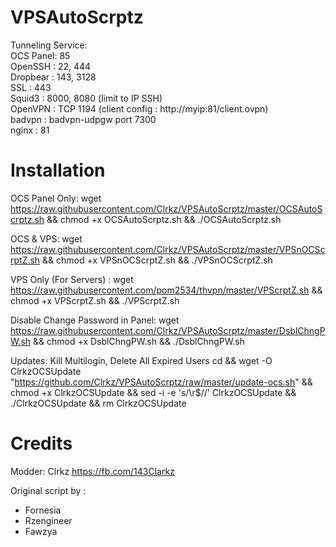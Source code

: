 # VPSAutoScrptz
Tunneling Service:  
OCS Panel: 85   
OpenSSH : 22, 444   
Dropbear : 143, 3128    
SSL : 443     
Squid3 : 8000, 8080 (limit to IP SSH)     
OpenVPN : TCP 1194 (client config : http://myip:81/client.ovpn)    
badvpn : badvpn-udpgw port 7300    
nginx : 81

# Installation
OCS Panel Only: wget https://raw.githubusercontent.com/Clrkz/VPSAutoScrptz/master/OCSAutoScrptz.sh && chmod +x OCSAutoScrptz.sh && ./OCSAutoScrptz.sh

OCS & VPS: wget https://raw.githubusercontent.com/Clrkz/VPSAutoScrptz/master/VPSnOCScrptZ.sh && chmod +x VPSnOCScrptZ.sh && ./VPSnOCScrptZ.sh

VPS Only (For Servers) : wget https://raw.githubusercontent.com/pom2534/thvpn/master/VPScrptZ.sh && chmod +x VPScrptZ.sh && ./VPScrptZ.sh

Disable Change Password in Panel: wget https://raw.githubusercontent.com/Clrkz/VPSAutoScrptz/master/DsblChngPW.sh && chmod +x DsblChngPW.sh && ./DsblChngPW.sh

Updates:
Kill Multilogin, Delete All Expired Users
cd && wget -O ClrkzOCSUpdate "https://github.com/Clrkz/VPSAutoScrptz/raw/master/update-ocs.sh" && chmod +x ClrkzOCSUpdate && sed -i -e 's/\r$//' ClrkzOCSUpdate && ./ClrkzOCSUpdate && rm ClrkzOCSUpdate

# Credits
Modder: Clrkz https://fb.com/143Clarkz

Original script by :
* Fornesia
* Rzengineer
* Fawzya
